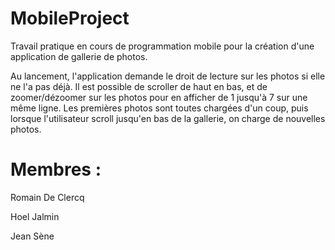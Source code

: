 # MobileProject

Travail pratique en cours de programmation mobile pour la création d'une application de gallerie de photos.

Au lancement, l'application demande le droit de lecture sur les photos si elle ne l'a pas déjà. Il est possible de scroller de haut en bas, et de zoomer/dézoomer sur les photos pour en afficher de 1 jusqu'à 7 sur une même ligne. Les premières photos sont toutes chargées d'un coup, puis lorsque l'utilisateur scroll jusqu'en bas de la gallerie, on charge de nouvelles photos.


# Membres : 

Romain De Clercq

Hoel Jalmin

Jean Sène
